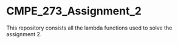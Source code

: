 # CMPE_273_Assignment_2

This repository consists all the lambda functions used to solve the assignment 2.
